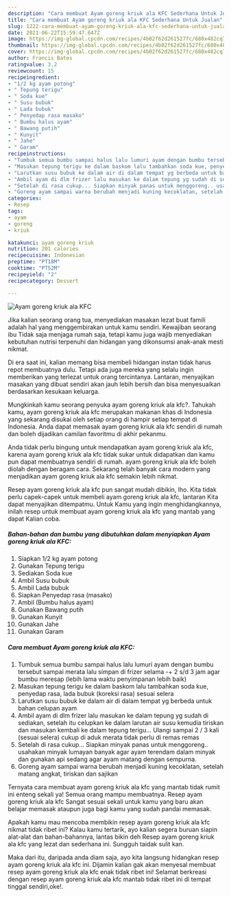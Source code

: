 ```yaml
---
description: "Cara membuat Ayam goreng kriuk ala KFC Sederhana Untuk Jualan"
title: "Cara membuat Ayam goreng kriuk ala KFC Sederhana Untuk Jualan"
slug: 1222-cara-membuat-ayam-goreng-kriuk-ala-kfc-sederhana-untuk-jualan
date: 2021-06-22T15:59:47.647Z
image: https://img-global.cpcdn.com/recipes/4b02f62d261527fc/680x482cq70/ayam-goreng-kriuk-ala-kfc-foto-resep-utama.jpg
thumbnail: https://img-global.cpcdn.com/recipes/4b02f62d261527fc/680x482cq70/ayam-goreng-kriuk-ala-kfc-foto-resep-utama.jpg
cover: https://img-global.cpcdn.com/recipes/4b02f62d261527fc/680x482cq70/ayam-goreng-kriuk-ala-kfc-foto-resep-utama.jpg
author: Francis Bates
ratingvalue: 3.2
reviewcount: 15
recipeingredient:
- "1/2 kg ayam potong"
- " Tepung terigu"
- " Soda kue"
- " Susu bubuk"
- " Lada bubuk"
- " Penyedap rasa masako"
- " Bumbu halus ayam"
- " Bawang putih"
- " Kunyit"
- " Jahe"
- " Garam"
recipeinstructions:
- "Tumbuk semua bumbu sampai halus lalu lumuri ayam dengan bumbu tersebut sampai merata lalu simpan di frizer selama -+ 2 s/d 3 jam agar bumbu meresap (lebih lama waktu penyimpanan lebih baik)"
- "Masukan tepung terigu ke dalam baskom lalu tambahkan soda kue, penyedap rasa, lada bubuk (koreksi rasa) sesuai selera"
- "Larutkan susu bubuk ke dalam air di dalam tempat yg berbeda untuk bahan celupan ayam"
- "Ambil ayam di dlm frizer lalu masukan ke dalam tepung yg sudah di sediakan, setelah itu celupkan ke dalam larutan air susu kemudia tiriskan dan masukan kembali ke dalam tepung terigu... Ulangi sampai 2 / 3 kali (sesuai selera) cukup di aduk merata tidak perlu di remas remas"
- "Setelah di rasa cukup... Siapkan minyak panas untuk menggoreng.. usahakan minyak lumayan banyak agar ayam terendam dalam minyak dan gunakan api sedang agar ayam matang dengan sempurna."
- "Goreng ayam sampai warna berubah menjadi kuning kecoklatan, setelah matang angkat, tiriskan dan sajikan"
categories:
- Resep
tags:
- ayam
- goreng
- kriuk

katakunci: ayam goreng kriuk 
nutrition: 201 calories
recipecuisine: Indonesian
preptime: "PT18M"
cooktime: "PT52M"
recipeyield: "2"
recipecategory: Dessert

---
```



![Ayam goreng kriuk ala KFC](https://img-global.cpcdn.com/recipes/4b02f62d261527fc/680x482cq70/ayam-goreng-kriuk-ala-kfc-foto-resep-utama.jpg)

Jika kalian seorang orang tua, menyediakan masakan lezat buat famili adalah hal yang menggembirakan untuk kamu sendiri. Kewajiban seorang ibu Tidak saja menjaga rumah saja, tetapi kamu juga wajib menyediakan kebutuhan nutrisi terpenuhi dan hidangan yang dikonsumsi anak-anak mesti nikmat.

Di era  saat ini, kalian memang bisa membeli hidangan instan tidak harus repot membuatnya dulu. Tetapi ada juga mereka yang selalu ingin memberikan yang terlezat untuk orang tercintanya. Lantaran, menyajikan masakan yang dibuat sendiri akan jauh lebih bersih dan bisa menyesuaikan berdasarkan kesukaan keluarga. 



Mungkinkah kamu seorang penyuka ayam goreng kriuk ala kfc?. Tahukah kamu, ayam goreng kriuk ala kfc merupakan makanan khas di Indonesia yang sekarang disukai oleh setiap orang di hampir setiap tempat di Indonesia. Anda dapat memasak ayam goreng kriuk ala kfc sendiri di rumah dan boleh dijadikan camilan favoritmu di akhir pekanmu.

Anda tidak perlu bingung untuk mendapatkan ayam goreng kriuk ala kfc, karena ayam goreng kriuk ala kfc tidak sukar untuk didapatkan dan kamu pun dapat membuatnya sendiri di rumah. ayam goreng kriuk ala kfc boleh diolah dengan beragam cara. Sekarang telah banyak cara modern yang menjadikan ayam goreng kriuk ala kfc semakin lebih nikmat.

Resep ayam goreng kriuk ala kfc pun sangat mudah dibikin, lho. Kita tidak perlu capek-capek untuk membeli ayam goreng kriuk ala kfc, lantaran Kita dapat menyajikan ditempatmu. Untuk Kamu yang ingin menghidangkannya, inilah resep untuk membuat ayam goreng kriuk ala kfc yang mantab yang dapat Kalian coba.

<!--inarticleads1-->

##### Bahan-bahan dan bumbu yang dibutuhkan dalam menyiapkan Ayam goreng kriuk ala KFC:

1. Siapkan 1/2 kg ayam potong
1. Gunakan  Tepung terigu
1. Sediakan  Soda kue
1. Ambil  Susu bubuk
1. Ambil  Lada bubuk
1. Siapkan  Penyedap rasa (masako)
1. Ambil  (Bumbu halus ayam)
1. Gunakan  Bawang putih
1. Gunakan  Kunyit
1. Gunakan  Jahe
1. Gunakan  Garam




<!--inarticleads2-->

##### Cara membuat Ayam goreng kriuk ala KFC:

1. Tumbuk semua bumbu sampai halus lalu lumuri ayam dengan bumbu tersebut sampai merata lalu simpan di frizer selama -+ 2 s/d 3 jam agar bumbu meresap (lebih lama waktu penyimpanan lebih baik)
1. Masukan tepung terigu ke dalam baskom lalu tambahkan soda kue, penyedap rasa, lada bubuk (koreksi rasa) sesuai selera
1. Larutkan susu bubuk ke dalam air di dalam tempat yg berbeda untuk bahan celupan ayam
1. Ambil ayam di dlm frizer lalu masukan ke dalam tepung yg sudah di sediakan, setelah itu celupkan ke dalam larutan air susu kemudia tiriskan dan masukan kembali ke dalam tepung terigu... Ulangi sampai 2 / 3 kali (sesuai selera) cukup di aduk merata tidak perlu di remas remas
1. Setelah di rasa cukup... Siapkan minyak panas untuk menggoreng.. usahakan minyak lumayan banyak agar ayam terendam dalam minyak dan gunakan api sedang agar ayam matang dengan sempurna.
1. Goreng ayam sampai warna berubah menjadi kuning kecoklatan, setelah matang angkat, tiriskan dan sajikan




Ternyata cara membuat ayam goreng kriuk ala kfc yang mantab tidak rumit ini enteng sekali ya! Semua orang mampu membuatnya. Resep ayam goreng kriuk ala kfc Sangat sesuai sekali untuk kamu yang baru akan belajar memasak ataupun juga bagi kamu yang sudah pandai memasak.

Apakah kamu mau mencoba membikin resep ayam goreng kriuk ala kfc nikmat tidak ribet ini? Kalau kamu tertarik, ayo kalian segera buruan siapin alat-alat dan bahan-bahannya, lantas bikin deh Resep ayam goreng kriuk ala kfc yang lezat dan sederhana ini. Sungguh taidak sulit kan. 

Maka dari itu, daripada anda diam saja, ayo kita langsung hidangkan resep ayam goreng kriuk ala kfc ini. Dijamin kalian gak akan menyesal membuat resep ayam goreng kriuk ala kfc enak tidak ribet ini! Selamat berkreasi dengan resep ayam goreng kriuk ala kfc mantab tidak ribet ini di tempat tinggal sendiri,oke!.

